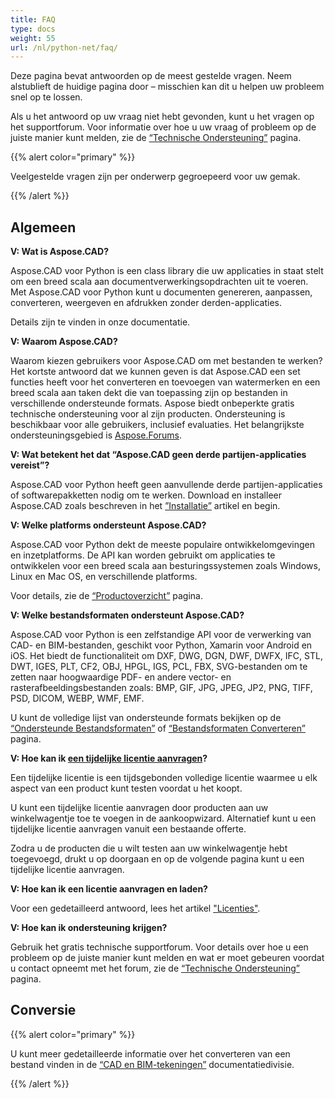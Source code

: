 ```yaml
---
title: FAQ
type: docs
weight: 55
url: /nl/python-net/faq/
---
```


Deze pagina bevat antwoorden op de meest gestelde vragen. Neem alstublieft de huidige pagina door – misschien kan dit u helpen uw probleem snel op te lossen.

Als u het antwoord op uw vraag niet hebt gevonden, kunt u het vragen op het supportforum. Voor informatie over hoe u uw vraag of probleem op de juiste manier kunt melden, zie de [“Technische Ondersteuning”](/nl/cad/python-net/technical-support) pagina.

{{% alert color="primary" %}} 

Veelgestelde vragen zijn per onderwerp gegroepeerd voor uw gemak.

{{% /alert %}}

## **Algemeen**
**V: Wat is Aspose.CAD?**

Aspose.CAD voor Python is een class library die uw applicaties in staat stelt om een breed scala aan documentverwerkingsopdrachten uit te voeren. Met Aspose.CAD voor Python kunt u documenten genereren, aanpassen, converteren, weergeven en afdrukken zonder derden-applicaties.

Details zijn te vinden in onze documentatie.

**V: Waarom Aspose.CAD?**

Waarom kiezen gebruikers voor Aspose.CAD om met bestanden te werken?
Het kortste antwoord dat we kunnen geven is dat Aspose.CAD een set functies heeft voor het converteren en toevoegen van watermerken en een breed scala aan taken dekt die van toepassing zijn op bestanden in verschillende ondersteunde formats.
Aspose biedt onbeperkte gratis technische ondersteuning voor al zijn producten.
Ondersteuning is beschikbaar voor alle gebruikers, inclusief evaluaties. Het belangrijkste ondersteuningsgebied is [Aspose.Forums](https://forum.aspose.com/c/cad/19).

**V: Wat betekent het dat “Aspose.CAD geen derde partijen-applicaties vereist”?**

Aspose.CAD voor Python heeft geen aanvullende derde partijen-applicaties of softwarepakketten nodig om te werken. Download en installeer Aspose.CAD zoals beschreven in het [”Installatie”](/nl/cad/python-net/installation/) artikel en begin.

**V: Welke platforms ondersteunt Aspose.CAD?**

Aspose.CAD voor Python dekt de meeste populaire ontwikkelomgevingen en inzetplatforms. De API kan worden gebruikt om applicaties te ontwikkelen voor een breed scala aan besturingssystemen zoals Windows, Linux en Mac OS, en verschillende platforms.

Voor details, zie de [“Productoverzicht”](/nl/cad/python-net/product-overview/) pagina.

**V: Welke bestandsformaten ondersteunt Aspose.CAD?**

Aspose.CAD voor Python is een zelfstandige API voor de verwerking van CAD- en BIM-bestanden, geschikt voor Python, Xamarin voor Android en iOS. 
Het biedt de functionaliteit om DXF, DWG, DGN, DWF, DWFX, IFC, STL, DWT, IGES, PLT, CF2, OBJ, HPGL, IGS, PCL, FBX, SVG-bestanden om te zetten naar hoogwaardige PDF- en andere vector- en rasterafbeeldingsbestanden zoals: BMP, GIF, JPG, JPEG, JP2, PNG, TIFF, PSD, DICOM, WEBP, WMF, EMF.

U kunt de volledige lijst van ondersteunde formats bekijken op de [“Ondersteunde Bestandsformaten”](/nl/cad/python-net/supported-file-formats/) of [“Bestandsformaten Converteren”](/nl/cad/python-net/converting-file-formats/) pagina.

**V: Hoe kan ik [een tijdelijke licentie aanvragen](https://purchase.aspose.com/temporary-license/)?**

Een tijdelijke licentie is een tijdsgebonden volledige licentie waarmee u elk aspect van een product kunt testen voordat u het koopt.

U kunt een tijdelijke licentie aanvragen door producten aan uw winkelwagentje toe te voegen in de aankoopwizard. Alternatief kunt u een tijdelijke licentie aanvragen vanuit een bestaande offerte.

Zodra u de producten die u wilt testen aan uw winkelwagentje hebt toegevoegd, drukt u op doorgaan en op de volgende pagina kunt u een tijdelijke licentie aanvragen.

**V: Hoe kan ik een licentie aanvragen en laden?**

Voor een gedetailleerd antwoord, lees het artikel ["Licenties"](/nl/cad/python-net/licensing/).

**V: Hoe kan ik ondersteuning krijgen?**

Gebruik het gratis technische supportforum. Voor details over hoe u een probleem op de juiste manier kunt melden en wat er moet gebeuren voordat u contact opneemt met het forum, zie de [“Technische Ondersteuning”](/nl/cad/python-net/technical-support) pagina.

## **Conversie**

{{% alert color="primary" %}} 

U kunt meer gedetailleerde informatie over het converteren van een bestand vinden in de [“CAD en BIM-tekeningen”](/nl/cad/python-net/cad-and-bim-drawings/) documentatiedivisie.

{{% /alert %}}
